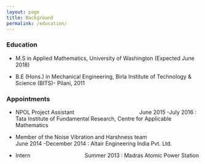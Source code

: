 ```yaml
---
layout: page
title: Background
permalink: /education/
---
```


### Education


* M.S in Applied Mathematics, University of Washington (Expected June 2018)

* B.E (Hons.) in Mechanical Engineering, Birla Institute of Technology & Science (BITS)- Pilani, 2011

### Appointments


*   NPOL Project Assistant &nbsp; &nbsp;  &nbsp;&nbsp;  &nbsp;&nbsp;&nbsp;&nbsp;&nbsp;&nbsp;  &nbsp;  &nbsp;  &nbsp;  &nbsp;  &nbsp;  &nbsp;  &nbsp;  &nbsp;&nbsp;&nbsp;&nbsp;&nbsp;&nbsp;&nbsp;&nbsp;&nbsp;  &nbsp;  &nbsp;  June 2015 -July 2016
: Tata Institute of Fundamental Research, Centre for Applicable Mathematics

  *   Member of the Noise Vibration and Harshness team &nbsp;&nbsp;&nbsp;&nbsp;&nbsp;&nbsp;&nbsp;&nbsp;&nbsp;&nbsp;&nbsp;&nbsp;&nbsp;&nbsp;&nbsp; &nbsp;&nbsp;&nbsp;&nbsp;&nbsp;&nbsp;&nbsp; &nbsp;&nbsp;&nbsp;&nbsp;&nbsp;&nbsp;&nbsp;&nbsp;&nbsp; June 2014 -December 2014
  : Altair Engineering India Pvt. Ltd.

*   Intern  &nbsp;&nbsp;&nbsp;&nbsp;&nbsp;&nbsp;&nbsp; &nbsp;&nbsp;&nbsp;&nbsp;&nbsp;&nbsp;&nbsp;&nbsp;&nbsp;&nbsp;&nbsp;&nbsp;&nbsp;&nbsp;&nbsp;&nbsp;&nbsp;&nbsp;&nbsp;&nbsp;&nbsp;&nbsp;&nbsp;&nbsp; &nbsp; Summer 2013
: Madras Atomic Power Station
